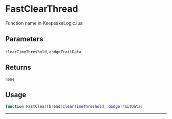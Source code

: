 # FastClearThread
Function name in KeepsakeLogic.lua
## Parameters
`clearTimeThreshold`, `dodgeTraitData`
## Returns
`none`
## Usage
```lua
function FastClearThread(clearTimeThreshold, dodgeTraitData)
```
---
